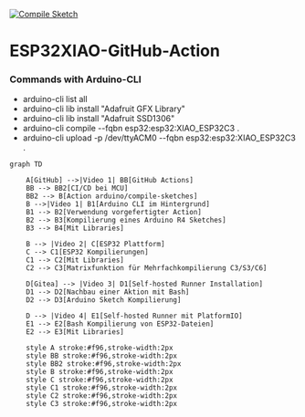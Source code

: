 [![Compile Sketch](https://github.com/pixelEDI/GitHubAction_ESP32XIAO/actions/workflows/compile-sketch.yaml/badge.svg)](https://github.com/pixelEDI/GitHubAction_ESP32XIAO/actions/workflows/compile-sketch.yaml)

# ESP32XIAO-GitHub-Action

### Commands with Arduino-CLI
- arduino-cli list all
- arduino-cli lib install "Adafruit GFX Library"
- arduino-cli lib install "Adafruit SSD1306"
- arduino-cli compile --fqbn esp32:esp32:XIAO_ESP32C3 .
- arduino-cli upload -p /dev/ttyACM0 --fqbn esp32:esp32:XIAO_ESP32C3 .



```mermaid
graph TD

    A[GitHub] -->|Video 1| BB[GitHub Actions]
    BB --> BB2[CI/CD bei MCU]
    BB2 --> B[Action arduino/compile-sketches]
    B -->|Video 1| B1[Arduino CLI im Hintergrund]
    B1 --> B2[Verwendung vorgefertigter Action]
    B2 --> B3[Kompilierung eines Arduino R4 Sketches]
    B3 --> B4[Mit Libraries]
    
    B --> |Video 2| C[ESP32 Plattform]
    C --> C1[ESP32 Kompilierungen]
    C1 --> C2[Mit Libraries]
    C2 --> C3[Matrixfunktion für Mehrfachkompilierung C3/S3/C6]

    D[Gitea] --> |Video 3| D1[Self-hosted Runner Installation]
    D1 --> D2[Nachbau einer Aktion mit Bash]
    D2 --> D3[Arduino Sketch Kompilierung]
    
    D --> |Video 4| E1[Self-hosted Runner mit PlatformIO]
    E1 --> E2[Bash Kompilierung von ESP32-Dateien]
    E2 --> E3[Mit Libraries]

    style A stroke:#f96,stroke-width:2px
    style BB stroke:#f96,stroke-width:2px
    style BB2 stroke:#f96,stroke-width:2px
    style B stroke:#f96,stroke-width:2px
    style C stroke:#f96,stroke-width:2px
    style C1 stroke:#f96,stroke-width:2px
    style C2 stroke:#f96,stroke-width:2px
    style C3 stroke:#f96,stroke-width:2px
```
